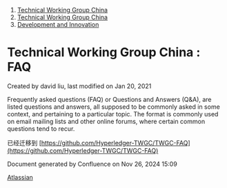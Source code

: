 1. [Technical Working Group China](index.html)
2. [Technical Working Group China](Technical-Working-Group-China_22151170.html)
3. [Development and Innovation](Development-and-Innovation_22151239.html)

# Technical Working Group China : FAQ

Created by david liu, last modified on Jan 20, 2021

Frequently asked questions (FAQ) or Questions and Answers (Q&amp;A), are listed questions and answers, all supposed to be commonly asked in some context, and pertaining to a particular topic. The format is commonly used on email mailing lists and other online forums, where certain common questions tend to recur.

已经迁移到 [https://github.com/Hyperledger-TWGC/TWGC-FAQ](https://github.com/Hyperledger-TWGC/TWGC-FAQ)

Document generated by Confluence on Nov 26, 2024 15:09

[Atlassian](http://www.atlassian.com/)
